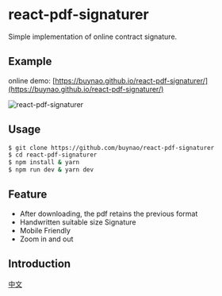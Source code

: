 # react-pdf-signaturer

Simple implementation of online contract signature.

## Example
online demo: [https://buynao.github.io/react-pdf-signaturer/](https://buynao.github.io/react-pdf-signaturer/)

![react-pdf-signaturer](https://buynao.oss-cn-beijing.aliyuncs.com/signaturer.gif)

## Usage

```bash
$ git clone https://github.com/buynao/react-pdf-signaturer
$ cd react-pdf-signaturer
$ npm install & yarn
$ npm run dev & yarn dev
```

## Feature

- After downloading, the pdf retains the previous format
- Handwritten suitable size Signature 
- Mobile Friendly
- Zoom in and out

## Introduction

[中文](https://github.com/buynao/react-pdf-signaturer/blob/main/notes.md)
